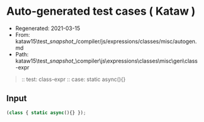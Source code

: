 # Auto-generated test cases ( Kataw )
- Regenerated: 2021-03-15
- From: kataw15\test\__snapshot__/compiler/js/expressions/classes/misc/autogen.md
- Path: kataw15\test\__snapshot__\compiler\js\expressions\classes\misc\gen\class-expr
> :: test: class-expr
> :: case: static async(){}
## Input

`````js
(class { static async(){} });
`````
